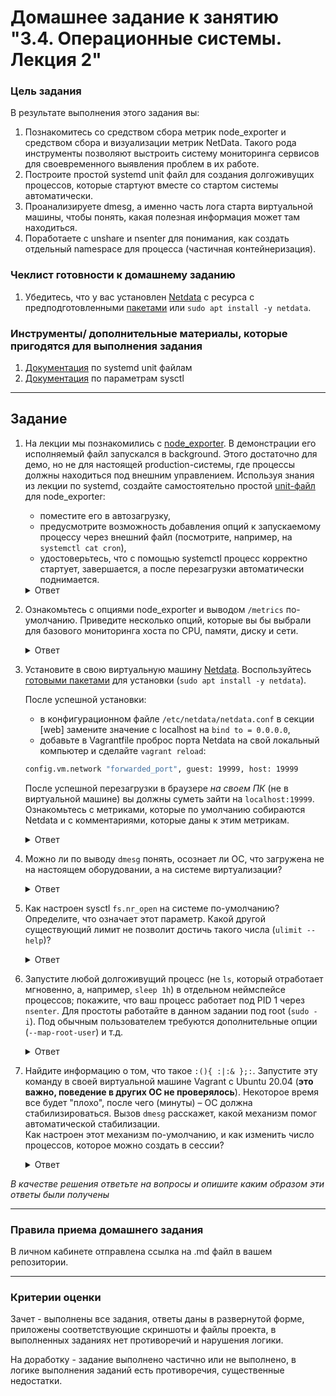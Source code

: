 # Домашнее задание к занятию "3.4. Операционные системы. Лекция 2"

### Цель задания

В результате выполнения этого задания вы:
1. Познакомитесь со средством сбора метрик node_exporter и средством сбора и визуализации метрик NetData. Такого рода инструменты позволяют выстроить систему мониторинга сервисов для своевременного выявления проблем в их работе.
2. Построите простой systemd unit файл для создания долгоживущих процессов, которые стартуют вместе со стартом системы автоматически.
3. Проанализируете dmesg, а именно часть лога старта виртуальной машины, чтобы понять, какая полезная информация может там находиться.
4. Поработаете с unshare и nsenter для понимания, как создать отдельный namespace для процесса (частичная контейнеризация).

### Чеклист готовности к домашнему заданию

1. Убедитесь, что у вас установлен [Netdata](https://github.com/netdata/netdata) c ресурса с предподготовленными [пакетами](https://packagecloud.io/netdata/netdata/install) или `sudo apt install -y netdata`.


### Инструменты/ дополнительные материалы, которые пригодятся для выполнения задания

1. [Документация](https://www.freedesktop.org/software/systemd/man/systemd.service.html) по systemd unit файлам
2. [Документация](https://www.kernel.org/doc/Documentation/sysctl/) по параметрам sysctl

------

## Задание

1. На лекции мы познакомились с [node_exporter](https://github.com/prometheus/node_exporter/releases). В демонстрации его исполняемый файл запускался в background. Этого достаточно для демо, но не для настоящей production-системы, где процессы должны находиться под внешним управлением. Используя знания из лекции по systemd, создайте самостоятельно простой [unit-файл](https://www.freedesktop.org/software/systemd/man/systemd.service.html) для node_exporter:

    * поместите его в автозагрузку,
    * предусмотрите возможность добавления опций к запускаемому процессу через внешний файл (посмотрите, например, на `systemctl cat cron`),
    * удостоверьтесь, что с помощью systemctl процесс корректно стартует, завершается, а после перезагрузки автоматически поднимается.

	<details>
	<summary>Ответ</summary>

		# cat /etc/systemd/system/node_exporter.service
		[Unit]
		Description=Node Exporter
		
		[Service]
		EnvironmentFile=/etc/default/node_exporter
		ExecStart=/usr/local/bin/node_exporter $OPTIONS
		KillMode=process
		Restart=on-failure
		
		[Install]
		WantedBy=multi-user.target
		
		
		# cat /etc/default/node_exporter
		OPTIONS="--collector.textfile.directory /var/lib/node_exporter/textfile_collector"
		
		посмотреть статус:
		# systemctl status node_exporter
		
		Видим, что он disabled — делаем авто запуск:
		# systemctl enable node_exporter
		
		После рестарта ВМ сервис запускается.
		# systemctl status node_exporter
		● node_exporter.service - Node Exporter
			Loaded: loaded (/etc/systemd/system/node_exporter.service; enabled; vendor preset: enabled)
			Active: active (running) since Sat 2023-02-04 03:07:45 UTC; 2min 15s ago
		Main PID: 1812 (node_exporter)
			Tasks: 3 (limit: 1066)
			Memory: 2.2M
			CGroup: /system.slice/node_exporter.service
					└─1812 /usr/local/bin/node_exporter --collector.textfile.directory /var/lib/node_exporter/textfile_collector
		
		Feb 04 03:07:45 vagrant-01 node_exporter[1812]: ts=2023-02-04T03:07:45.949Z caller=node_exporter.go:117 level=info collector=therm>
		Feb 04 03:07:45 vagrant-01 node_exporter[1812]: ts=2023-02-04T03:07:45.949Z caller=node_exporter.go:117 level=info collector=time
		Feb 04 03:07:45 vagrant-01 node_exporter[1812]: ts=2023-02-04T03:07:45.949Z caller=node_exporter.go:117 level=info collector=timex
		Feb 04 03:07:45 vagrant-01 node_exporter[1812]: ts=2023-02-04T03:07:45.949Z caller=node_exporter.go:117 level=info collector=udp_q>
		Feb 04 03:07:45 vagrant-01 node_exporter[1812]: ts=2023-02-04T03:07:45.949Z caller=node_exporter.go:117 level=info collector=uname
		Feb 04 03:07:45 vagrant-01 node_exporter[1812]: ts=2023-02-04T03:07:45.949Z caller=node_exporter.go:117 level=info collector=vmstat
		Feb 04 03:07:45 vagrant-01 node_exporter[1812]: ts=2023-02-04T03:07:45.949Z caller=node_exporter.go:117 level=info collector=xfs
		Feb 04 03:07:45 vagrant-01 node_exporter[1812]: ts=2023-02-04T03:07:45.949Z caller=node_exporter.go:117 level=info collector=zfs
		Feb 04 03:07:45 vagrant-01 node_exporter[1812]: ts=2023-02-04T03:07:45.949Z caller=tls_config.go:232 level=info msg="Listening on">
		Feb 04 03:07:45 vagrant-01 node_exporter[1812]: ts=2023-02-04T03:07:45.949Z caller=tls_config.go:235 level=info msg="TLS is disabl>

	</details>

2. Ознакомьтесь с опциями node_exporter и выводом `/metrics` по-умолчанию. Приведите несколько опций, которые вы бы выбрали для базового мониторинга хоста по CPU, памяти, диску и сети.

	<details>
	<summary>Ответ</summary>

		Для мониторинга CPU:
		# TYPE node_cpu_seconds_total counter
		node_cpu_seconds_total{cpu="0",mode="idle"} 80.53
		node_cpu_seconds_total{cpu="0",mode="iowait"} 2.82
		node_cpu_seconds_total{cpu="0",mode="irq"} 0
		node_cpu_seconds_total{cpu="0",mode="nice"} 0
		node_cpu_seconds_total{cpu="0",mode="softirq"} 0.33
		node_cpu_seconds_total{cpu="0",mode="steal"} 0
		node_cpu_seconds_total{cpu="0",mode="system"} 13.67
		node_cpu_seconds_total{cpu="0",mode="user"} 9.24

		Для файловай системы:
		node_filesystem_avail_bytes{device="/dev/mapper/ubuntu--vg-ubuntu--lv",fstype="ext4",mountpoint="/"} 2.6339016704e+10
		node_filesystem_avail_bytes{device="/dev/sda2",fstype="ext4",mountpoint="/boot"} 1.805344768e+09
		node_filesystem_avail_bytes{device="tmpfs",fstype="tmpfs",mountpoint="/run"} 1.01421056e+08
		node_filesystem_avail_bytes{device="tmpfs",fstype="tmpfs",mountpoint="/run/lock"} 5.24288e+06
		node_filesystem_avail_bytes{device="tmpfs",fstype="tmpfs",mountpoint="/run/snapd/ns"} 1.01421056e+08
		node_filesystem_avail_bytes{device="tmpfs",fstype="tmpfs",mountpoint="/run/user/1000"} 1.02432768e+08
		node_filesystem_avail_bytes{device="vagrant",fstype="vboxsf",mountpoint="/vagrant"} 8.2472972288e+10

		Для памяти:
		process_resident_memory_bytes 1.7965056e+07
		process_virtual_memory_bytes 7.43759872e+08
		process_virtual_memory_max_bytes 1.8446744073709552e+19
		node_memory_SwapFree_bytes 2.047864832e+09
		node_memory_SwapTotal_bytes 2.047864832e+09
		
		Для сети:
		node_network_speed_bytes{device="eth0"} 1.25e+08
		node_network_speed_bytes{device="eth1"} 1.25e+08
		node_network_transmit_bytes_total{device="eth0"} 116597
		node_network_transmit_bytes_total{device="eth1"} 363785
		node_network_transmit_bytes_total{device="lo"} 693990

	</details>

3. Установите в свою виртуальную машину [Netdata](https://github.com/netdata/netdata). Воспользуйтесь [готовыми пакетами](https://packagecloud.io/netdata/netdata/install) для установки (`sudo apt install -y netdata`). 
   
   После успешной установки:
    * в конфигурационном файле `/etc/netdata/netdata.conf` в секции [web] замените значение с localhost на `bind to = 0.0.0.0`,
    * добавьте в Vagrantfile проброс порта Netdata на свой локальный компьютер и сделайте `vagrant reload`:

    ```bash
    config.vm.network "forwarded_port", guest: 19999, host: 19999
    ```

    После успешной перезагрузки в браузере *на своем ПК* (не в виртуальной машине) вы должны суметь зайти на `localhost:19999`. Ознакомьтесь с метриками, которые по умолчанию собираются Netdata и с комментариями, которые даны к этим метрикам.

	<details>
	<summary>Ответ</summary>

		С метриками и комментариями ознакомился.

	</details>

4. Можно ли по выводу `dmesg` понять, осознает ли ОС, что загружена не на настоящем оборудовании, а на системе виртуализации?

	<details>
	<summary>Ответ</summary>

		Думаю, что по выводу ниже можно понять, что это ВМ.
		
		$ dmesg
		...
		[    0.000000] DMI: innotek GmbH VirtualBox/VirtualBox, BIOS VirtualBox 12/01/2006
		[    0.000000] Hypervisor detected: KVM
		...
		[    0.183112] ACPI: RSDP 0x00000000000E0000 000024 (v02 VBOX  )
		[    0.183116] ACPI: XSDT 0x000000003FFF0030 00003C (v01 VBOX   VBOXXSDT 00000001 ASL  00000061)
		[    0.183120] ACPI: FACP 0x000000003FFF00F0 0000F4 (v04 VBOX   VBOXFACP 00000001 ASL  00000061)
		[    0.183125] ACPI: DSDT 0x000000003FFF0470 002325 (v02 VBOX   VBOXBIOS 00000002 INTL 20100528)
		...
		[    0.186681] Booting paravirtualized kernel on KVM
		...
		[   18.588381] vboxsf: g_fHostFeatures=0x8000000f g_fSfFeatures=0x1 g_uSfLastFunction=29
		[   18.588409] *** VALIDATE vboxsf ***
		[   18.588412] vboxsf: Successfully loaded version 6.1.40 r154048
		[   18.588542] vboxsf: Successfully loaded version 6.1.40 r154048 on 5.4.0-135-generic SMP mod_unload modversions  (LINUX_VERSION_CODE=0x504d4)
		[   18.618678] vboxsf: SHFL_FN_MAP_FOLDER failed for '/vagrant': share not found

	</details>

5. Как настроен sysctl `fs.nr_open` на системе по-умолчанию? Определите, что означает этот параметр. Какой другой существующий лимит не позволит достичь такого числа (`ulimit --help`)?

	<details>
	<summary>Ответ</summary>

		Настройки по умолчанию:
		$ sysctl fs.nr_open
		fs.nr_open = 1048576
			или
		$ cat /proc/sys/fs/nr_open
		1048576

		Это обозначает максимальное количество файловых дескрипторов, которые может выделить процесс. Значение по умолчанию — 1024*1024 (1048576), чего должно быть достаточно для большинства машин. Фактический лимит зависит от лимита ресурсов RLIMIT_NOFILE.
		
		'ulimit -n' не позволит достичь такого числа

	</details>

6. Запустите любой долгоживущий процесс (не `ls`, который отработает мгновенно, а, например, `sleep 1h`) в отдельном неймспейсе процессов; покажите, что ваш процесс работает под PID 1 через `nsenter`. Для простоты работайте в данном задании под root (`sudo -i`). Под обычным пользователем требуются дополнительные опции (`--map-root-user`) и т.д.

	<details>
	<summary>Ответ</summary>

		# unshare -f --pid --mount-proc /bin/sleep 1h
		# ps -ef | grep sleep
		root        1093       1  0 11:01 pts/1    00:00:00 /bin/sleep 1h
		root        1207    1050  0 11:10 pts/0    00:00:00 grep --color=auto sleep 
		
	</details>

7. Найдите информацию о том, что такое `:(){ :|:& };:`. Запустите эту команду в своей виртуальной машине Vagrant с Ubuntu 20.04 (**это важно, поведение в других ОС не проверялось**). Некоторое время все будет "плохо", после чего (минуты) – ОС должна стабилизироваться. Вызов `dmesg` расскажет, какой механизм помог автоматической стабилизации.  
Как настроен этот механизм по-умолчанию, и как изменить число процессов, которое можно создать в сессии?

	<details>
	<summary>Ответ</summary>

		`:(){ :|:& };:` - Форк бомба. Системный вызов в Unix-подобных операционных системах, создающий новый процесс, который является практически полной копией процесса-родителя, выполняющего этот вызов. Выполняться будет до тех пор пока не заполнится лимит процессов (ulimit -u).
		
		Вызов `dmesg`:
		...
		[ 2949.685442] cgroup: fork rejected by pids controller in /user.slice/user-1000.slice/session-3.scope
		
		
		Если ограничить количество процессов у текущего пользователя, то система нагружена будет меньше по времени, т.к. лимит процессов закончится раньше.
		$ ulimit -u 500
		До уменьшения лиитов систему "колбасило" - 55 сек, а после уменьшения лимитов на процессы - 15 сек (увидел по мониторингу netdata).
		
	</details>

*В качестве решения ответьте на вопросы и опишите каким образом эти ответы были получены*

----

### Правила приема домашнего задания

В личном кабинете отправлена ссылка на .md файл в вашем репозитории.

-----

### Критерии оценки

Зачет - выполнены все задания, ответы даны в развернутой форме, приложены соответствующие скриншоты и файлы проекта, в выполненных заданиях нет противоречий и нарушения логики.

На доработку - задание выполнено частично или не выполнено, в логике выполнения заданий есть противоречия, существенные недостатки. 
